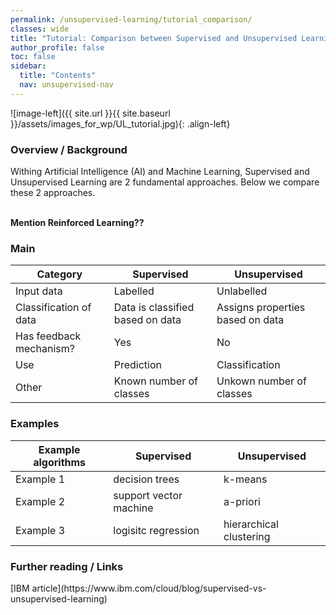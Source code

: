 ```yaml
---
permalink: /unsupervised-learning/tutorial_comparison/
classes: wide
title: "Tutorial: Comparison between Supervised and Unsupervised Learning"
author_profile: false
toc: false
sidebar:
  title: "Contents"
  nav: unsupervised-nav
---
```



![image-left]({{ site.url }}{{ site.baseurl }}/assets/images_for_wp/UL_tutorial.jpg){: .align-left}


<h3>Overview / Background</h3>
Withing Artificial Intelligence (AI) and Machine Learning, Supervised and Unsupervised Learning are 2 fundamental approaches.  Below we compare these 2 approaches.

<br><b>Mention Reinforced Learning??</b></br>

<h3>Main</h3>

| Category                         | Supervised                       | Unsupervised                     |
| -------------------------------- | -------------------------------- | -------------------------------- |
| Input data                       | Labelled                         | Unlabelled                       |
| Classification of data           | Data is classified based on data | Assigns properties based on data |
| Has feedback mechanism?          | Yes                              | No                               |
| Use                              | Prediction                       | Classification                   |
| Other                            | Known number of classes          | Unkown number of classes         |


<h3>Examples</h3>

| Example algorithms               | Supervised                     | Unsupervised                   |
| -------------------------------- | ------------------------------ | ------------------------------ |
| Example 1                        | decision trees                 | k-means                        |
| Example 2                        | support vector machine         | a-priori                       |
| Example 3                        | logisitc regression            | hierarchical clustering        |


<h3>Further reading / Links</h3>
[IBM article](https://www.ibm.com/cloud/blog/supervised-vs-unsupervised-learning)
